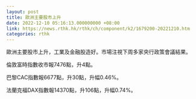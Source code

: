 ```yaml
---
layout: post
title: 歐洲主要股市上升
date: 2022-12-10 05:16:13.000000000 +08:00
link: https://news.rthk.hk/rthk/ch/component/k2/1679200-20221210.htm
categories: rthk
---
```


歐洲主要股市上升，工業及金融股造好。市場注視下周多家央行政策會議結果。

倫敦富時指數收市報7476點，升4點。

巴黎CAC指數報6677點，升30點，升幅0.46%。

法蘭克福DAX指數報14370點，升106點，升幅0.74%。
